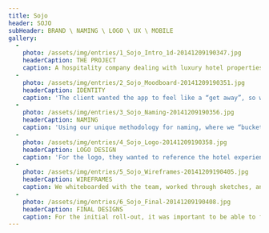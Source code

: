 ```yaml
---
title: Sojo
header: SOJO
subHeader: BRAND \ NAMING \ LOGO \ UX \ MOBILE
gallery:
  - 
    photo: /assets/img/entries/1_Sojo_Intro_1d-20141209190347.jpg
    headerCaption: THE PROJECT
    caption: A hospitality company dealing with luxury hotel properties came to us because they were looking to build a mobile app. The app aimed to connect frequent travelers who are hotel “experts” who are accustomed to 5-start travel, such as vacationers, business travelers, and corporate event planners.
  - 
    photo: /assets/img/entries/2_Sojo_Moodboard-20141209190351.jpg
    headerCaption: IDENTITY
    caption: 'The client wanted the app to feel like a “get away”, so we used hotel pools and idyllic weather as inspiration. '
  - 
    photo: /assets/img/entries/3_Sojo_Naming-20141209190356.jpg
    headerCaption: NAMING
    caption: 'Using our unique methodology for naming, where we “bucket” themes and interweave to various directions, we came up with the name Sojo to represent the idea of a “Social Journey”, and nod toward the word “sojourn”. '
  - 
    photo: /assets/img/entries/4_Sojo_Logo-20141209190358.jpg
    headerCaption: LOGO DESIGN
    caption: 'For the logo, they wanted to reference the hotel experience with discovery, so we bridged a Do Not Disturb door hanger with a map-location balloon per their direction. '
  - 
    photo: /assets/img/entries/5_Sojo_Wireframes-20141209190405.jpg
    headerCaption: WIREFRAMES
    caption: We whiteboarded with the team, worked through sketches, and landed on the user experience and flow of the app within wireframes, all prior to applying visual design.
  - 
    photo: /assets/img/entries/6_Sojo_Final-20141209190408.jpg
    headerCaption: FINAL DESIGNS
    caption: For the initial roll-out, it was important to be able to find “Travel Buddies” easily through your current social networks, and to reach out to a hotel directly from the app. Additionally, a key thing was feeling like you really know the hotel you’re looking to book, so we made it easy to view details and hi-res images.
---
```

